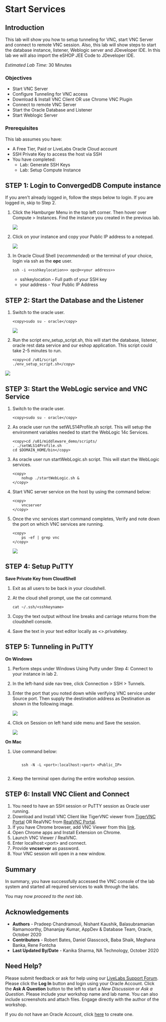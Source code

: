 # Start Services

## Introduction

This lab will show you how to setup tunneling for VNC, start VNC Server and connect to remote VNC session. Also, this lab will show steps to start the database instance, listener, Weblogic server and JDeveloper IDE. In this lab we will also import the eSHOP JEE Code to JDeveloper IDE.

*Estimated Lab Time:* 30 Minutes

### Objectives
- Start VNC Server
- Configure Tunneling for VNC access
- Download & Install VNC Client OR use Chrome VNC Plugin
- Connect to remote VNC Server
- Start the Oracle Database and Listener
- Start Weblogic Server

### Prerequisites
This lab assumes you have:
- A Free Tier, Paid or LiveLabs Oracle Cloud account
- SSH Private Key to access the host via SSH
- You have completed:
    - Lab: Generate SSH Keys
    - Lab: Setup Compute Instance

## **STEP 1**: Login to ConvergedDB Compute instance

If you aren't already logged in, follow the steps below to login. If you are logged in, skip to Step 2.

1. Click the Hamburger Menu in the top left corner. Then hover over Compute > Instances. Find the instance you created in the previous lab.

    
    ![](./images/nav-compute-instance.png " ")


2. Click on your instance and copy your Public IP address to a notepad.

   
    ![](./images/public-ip.png " ")



3. In Oracle Cloud Shell (*recommended*) or the terminal of your choice, login via ssh as the **opc** user. 



      ````
      ssh -i <<sshkeylocation>> opc@<<your address>>
      ````

      - sshkeylocation - Full path of your SSH key
      - your address - Your Public IP Address



## **STEP 2**: Start the Database and the Listener



1. Switch to the oracle user.
      ````
      <copy>sudo su - oracle</copy>
      ````

   ![](./images/env1.png " ")



2.  Run the script env\_setup\_script.sh, this will start the database, listener, oracle rest data service and our eshop application. This script could take 2-5 minutes to run.


      ````
      <copy>cd /u01/script
      ./env_setup_script.sh</copy>
      ````


   ![](./images/setup-script.png " ")


## **STEP 3**: Start the WebLogic service and VNC Service

1. Switch to the oracle user.
      ````
      <copy>sudo su - oracle</copy>
      ````

2.	As oracle user run the setWLS14Profile.sh script.  This will setup the environment variables needed to start the WebLogic 14c Services.


    ````
    <copy>cd /u01/middleware_demo/scripts/
    . ./setWLS14Profile.sh
    cd $DOMAIN_HOME/bin</copy>
    ````


3.	As oracle user run startWebLogic.sh script. This will start the WebLogic services.


    ````
    <copy>
        nohup ./startWebLogic.sh &
    </copy>
    ````

4.	Start VNC server service on the host by using the command below:

    ````
    <copy>
        vncserver
    </copy>
    ````

5.	Once the vnc services start command completes, Verify and note down the port on which VNC services are running.


    ````
    <copy>
        ps -ef | grep vnc
    </copy>
    ````

    ![](./images/check-vnc.png " ")



## **STEP 4**: Setup PuTTY


**Save Private Key from CloudShell**

1.	Exit as all users to be back in your cloudshell.
2.	At the cloud shell prompt, use the cat command.

    ````
    cat ~/.ssh/<sshkeyname>
    ````
3.	Copy the text output without line breaks and carriage returns from the cloudshell console.
4.	Save the text in your text editor locally as <<sshkeyname>>.privatekey.

## **STEP 5**: Tunneling in PuTTY

**On Windows**
    
1. Perform steps under Windows Using Putty under Step 4: Connect to your instance in lab 2.
2. In the left-hand side nav tree, click Connection > SSH > Tunnels.
3. Enter the port that you noted down while verifying VNC service under Source port. Then supply the destination address as Destination as shown in the following image.

  
    ![](./images/configure-tunneling.png " ")


4. Click on Session on left hand side menu and Save the session.


    ![](./images/save-session.png " ")


**On Mac**

1. Use command below:

    ````
        
        ssh -N -L <port>:localhost:<port> <Public_IP>
        
    ````

2.	Keep the terminal open during the entire workshop session.


## **STEP 6**: Install VNC Client and Connect

1. You need to have an SSH session or PuTTY session as Oracle user running.
2. Download and Install VNC Client like TigerVNC viewer from [TigerVNC Portal](https://tigervnc.org/) OR RealVNC from [RealVNC Portal](https://www.realvnc.com/en/connect/download/viewer/).
3. If you have Chrome browser, add VNC Viewer from this [link](https://chrome.google.com/webstore/detail/vnc%C2%AE-viewer-for-google-ch/iabmpiboiopbgfabjmgeedhcmjenhbla).
4. Open Chrome apps and Install Extension on Chrome.
5. Launch VNC Viewer / RealVNC.
6. Enter localhost:<port\> and connect.
7. Provide **vncserver** as password.
8. Your VNC session will open in a new window.


## Summary
In summary, you have successfully accessed the VNC console of the lab system and started all required services to walk through the labs.

You may now *proceed to the next lab*.


## Acknowledgements
- **Authors** - Pradeep Chandramouli, Nishant Kaushik, Balasubramanian Ramamoorthy, Dhananjay Kumar, AppDev & Database Team, Oracle, October 2020
- **Contributors** - Robert Bates, Daniel Glasscock, Baba Shaik, Meghana Banka, Rene Fontcha
- **Last Updated By/Date** - Kanika Sharma, NA Technology, October 2020

## Need Help?
Please submit feedback or ask for help using our [LiveLabs Support Forum](https://community.oracle.com/tech/developers/categories/livelabsdiscussions). Please click the **Log In** button and login using your Oracle Account. Click the **Ask A Question** button to the left to start a *New Discussion* or *Ask a Question*.  Please include your workshop name and lab name.  You can also include screenshots and attach files.  Engage directly with the author of the workshop.

If you do not have an Oracle Account, click [here](https://profile.oracle.com/myprofile/account/create-account.jspx) to create one.






        








